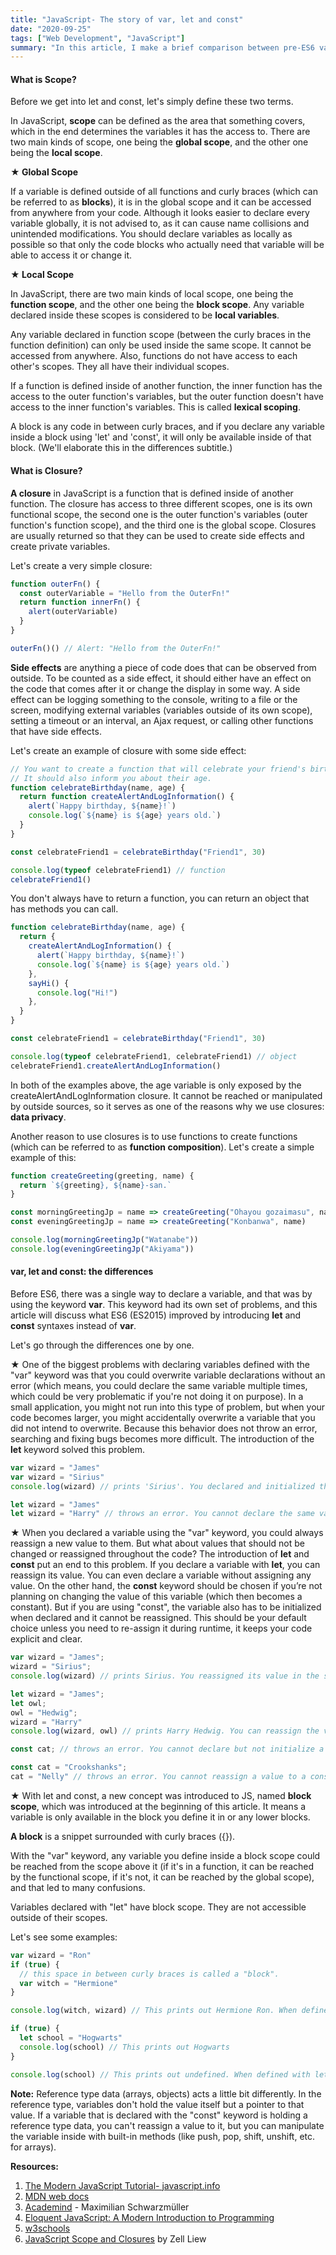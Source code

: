 ```yaml
---
title: "JavaScript- The story of var, let and const"
date: "2020-09-25"
tags: ["Web Development", "JavaScript"]
summary: "In this article, I make a brief comparison between pre-ES6 var keyword and ES6 let and const keywords with simple examples."
---
```


#### What is Scope?

Before we get into let and const, let's simply define these two terms.

In JavaScript, **scope** can be defined as the area that something covers, which in the end determines the variables it has the access to. There are two main kinds of scope, one being the **global scope**, and the other one being the **local scope**.

**★ Global Scope**

If a variable is defined outside of all functions and curly braces (which can be referred to as **blocks**), it is in the global scope and it can be accessed from anywhere from your code. Although it looks easier to declare every variable globally, it is not advised to, as it can cause name collisions and unintended modifications. You should declare variables as locally as possible so that only the code blocks who actually need that variable will be able to access it or change it.

**★ Local Scope**

In JavaScript, there are two main kinds of local scope, one being the **function scope**, and the other one being the **block scope**. Any variable declared inside these scopes is considered to be **local variables**.

Any variable declared in function scope (between the curly braces in the function definition) can only be used inside the same scope. It cannot be accessed from anywhere. Also, functions do not have access to each other's scopes. They all have their individual scopes.

If a function is defined inside of another function, the inner function has the access to the outer function's variables, but the outer function doesn't have access to the inner function's variables. This is called **lexical scoping**.

A block is any code in between curly braces, and if you declare any variable inside a block using 'let' and 'const', it will only be available inside of that block. (We'll elaborate this in the differences subtitle.)

#### What is Closure?

**A closure** in JavaScript is a function that is defined inside of another function. The closure has access to three different scopes, one is its own functional scope, the second one is the outer function's variables (outer function's function scope), and the third one is the global scope. Closures are usually returned so that they can be used to create side effects and create private variables.

Let's create a very simple closure:

```javascript
function outerFn() {
  const outerVariable = "Hello from the OuterFn!"
  return function innerFn() {
    alert(outerVariable)
  }
}

outerFn()() // Alert: "Hello from the OuterFn!"
```

**Side effects** are anything a piece of code does that can be observed from outside. To be counted as a side effect, it should either have an effect on the code that comes after it or change the display in some way. A side effect can be logging something to the console, writing to a file or the screen, modifying external variables (variables outside of its own scope), setting a timeout or an interval, an Ajax request, or calling other functions that have side effects.

Let's create an example of closure with some side effect:

```javascript
// You want to create a function that will celebrate your friend's birthday, but on their birthday.
// It should also inform you about their age.
function celebrateBirthday(name, age) {
  return function createAlertAndLogInformation() {
    alert(`Happy birthday, ${name}!`)
    console.log(`${name} is ${age} years old.`)
  }
}

const celebrateFriend1 = celebrateBirthday("Friend1", 30)

console.log(typeof celebrateFriend1) // function
celebrateFriend1()
```

You don't always have to return a function, you can return an object that has methods you can call.

```javascript
function celebrateBirthday(name, age) {
  return {
    createAlertAndLogInformation() {
      alert(`Happy birthday, ${name}!`)
      console.log(`${name} is ${age} years old.`)
    },
    sayHi() {
      console.log("Hi!")
    },
  }
}

const celebrateFriend1 = celebrateBirthday("Friend1", 30)

console.log(typeof celebrateFriend1, celebrateFriend1) // object
celebrateFriend1.createAlertAndLogInformation()
```

In both of the examples above, the age variable is only exposed by the createAlertAndLogInformation closure. It cannot be reached or manipulated by outside sources, so it serves as one of the reasons why we use closures: **data privacy**.

Another reason to use closures is to use functions to create functions (which can be referred to as **function composition**). Let's create a simple example of this:

```javascript
function createGreeting(greeting, name) {
  return `${greeting}, ${name}-san.`
}

const morningGreetingJp = name => createGreeting("Ohayou gozaimasu", name)
const eveningGreetingJp = name => createGreeting("Konbanwa", name)

console.log(morningGreetingJp("Watanabe"))
console.log(eveningGreetingJp("Akiyama"))
```

#### var, let and const: the differences

Before ES6, there was a single way to declare a variable, and that was by using the keyword **var**. This keyword had its own set of problems, and this article will discuss what ES6 (ES2015) improved by introducing **let** and **const** syntaxes instead of **var**.

Let's go through the differences one by one.

★ One of the biggest problems with declaring variables defined with the "var" keyword was that you could overwrite variable declarations without an error (which means, you could declare the same variable multiple times, which could be very problematic if you're not doing it on purpose). In a small application, you might not run into this type of problem, but when your code becomes larger, you might accidentally overwrite a variable that you did not intend to overwrite. Because this behavior does not throw an error, searching and fixing bugs becomes more difficult. The introduction of the **let** keyword solved this problem.

```javascript
var wizard = "James"
var wizard = "Sirius"
console.log(wizard) // prints 'Sirius'. You declared and initialized the same variable twice. This is not optimal.

let wizard = "James"
let wizard = "Harry" // throws an error. You cannot declare the same variable twice if you use "let".
```

★ When you declared a variable using the "var" keyword, you could always reassign a new value to them. But what about values that should not be changed or reassigned throughout the code? The introduction of **let** and **const** put an end to this problem. If you declare a variable with **let**, you can reassign its value. You can even declare a variable without assigning any value. On the other hand, the **const** keyword should be chosen if you’re not planning on changing the value of this variable (which then becomes a constant). But if you are using "const", the variable also has to be initialized when declared and it cannot be reassigned. This should be your default choice unless you need to re-assign it during runtime, it keeps your code explicit and clear.

```javascript
var wizard = "James";
wizard = "Sirius";
console.log(wizard) // prints Sirius. You reassigned its value in the second line.

let wizard = "James";
let owl;
owl = "Hedwig";
wizard = "Harry"
console.log(wizard, owl) // prints Harry Hedwig. You can reassign the value if you declare a variable with 'let', just like 'var'.

const cat; // throws an error. You cannot declare but not initialize a constant variable.

const cat = "Crookshanks";
cat = "Nelly" // throws an error. You cannot reassign a value to a constant variable.
```

★ With let and const, a new concept was introduced to JS, named **block scope**, which was introduced at the beginning of this article. It means a variable is only available in the block you define it in or any lower blocks.

**A block** is a snippet surrounded with curly braces ({}).

With the "var" keyword, any variable you define inside a block scope could be reached from the scope above it (if it's in a function, it can be reached by the functional scope, if it's not, it can be reached by the global scope), and that led to many confusions.

Variables declared with "let" have block scope. They are not accessible outside of their scopes.

Let's see some examples:

```javascript
var wizard = "Ron"
if (true) {
  // this space in between curly braces is called a "block".
  var witch = "Hermione"
}

console.log(witch, wizard) // This prints out Hermione Ron. When defined with var the witch variable exists outside of the block scope as well.

if (true) {
  let school = "Hogwarts"
  console.log(school) // This prints out Hogwarts
}

console.log(school) // This prints out undefined. When defined with let, the school variable exists only in the block scope, but not globally.
```

**Note:** Reference type data (arrays, objects) acts a little bit differently. In the reference type, variables don't hold the value itself but a pointer to that value. If a variable that is declared with the "const" keyword is holding a reference type data, you can't reassign a value to it, but you can manipulate the variable inside with built-in methods (like push, pop, shift, unshift, etc. for arrays).

**Resources:**

1. [The Modern JavaScript Tutorial- javascript.info](https://javascript.info/)
2. [MDN web docs](https://developer.mozilla.org/en-US/docs/Web/JavaScript)
3. [Academind](https://academind.com/) - Maximilian Schwarzmüller
4. [Eloquent JavaScript: A Modern Introduction to Programming](https://eloquentjavascript.net/)
5. [w3schools](https://www.w3schools.com/js/)
6. [JavaScript Scope and Closures](https://css-tricks.com/javascript-scope-closures/) by Zell Liew
